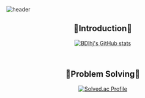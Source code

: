 <!--
**BDlhj/BDlhj** is a ✨ _special_ ✨ repository because its `README.md` (this file) appears on your GitHub profile.

Here are some ideas to get you started:

- 🔭 I’m currently working on ...
- 🌱 I’m currently learning ...
- 👯 I’m looking to collaborate on ...
- 🤔 I’m looking for help with ...
- 💬 Ask me about ...
- 📫 How to reach me: ...
- 😄 Pronouns: ...
- ⚡ Fun fact: ...
-->

![header](https://capsule-render.vercel.app/api?type=waving&color=33652e&height=300&section=header&text=Be%20Dominant!!&fontSize=70&animation=twinkling)

<div align=center>

## 🙌Introduction🙌

[![BDlhj's GitHub stats](https://github-readme-stats.vercel.app/api?username=BDlhj&count_private=true&show_icons=true&theme=catppuccin_latte)](https://github.com/anuraghazra/github-readme-stats)

<br>

## 📝Problem Solving📝

[![Solved.ac Profile](https://mazassumnida.wtf/api/v2/generate_badge?boj=akk808)](https://solved.ac/akk808/)
